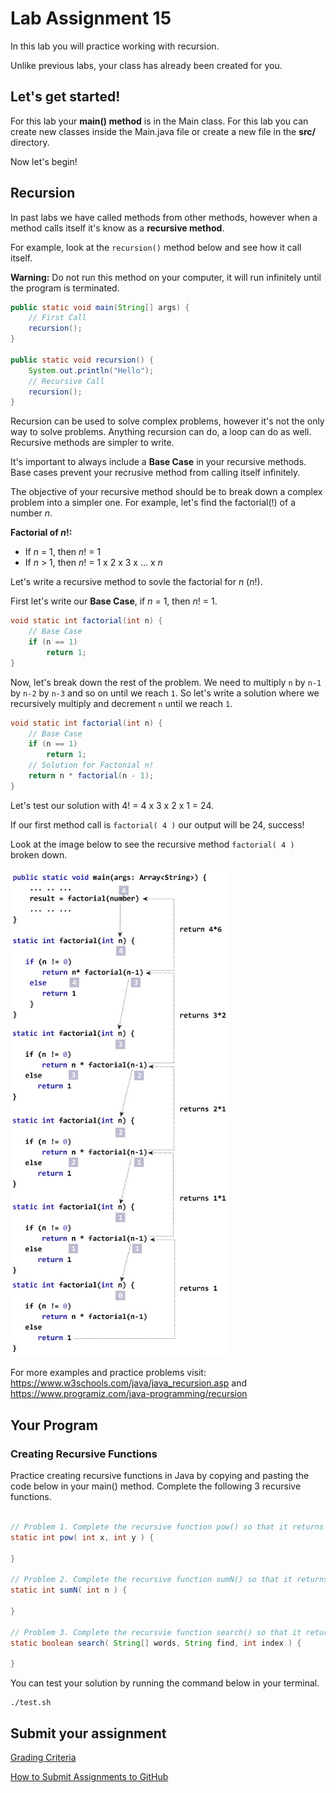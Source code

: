 # Lab Assignment 15

In this lab you will practice working with recursion.

Unlike previous labs, your class has already been created for you. 

## Let's get started!

For this lab your **main() method** is in the Main class. For this lab you can create new classes inside the Main.java file or create a new file in the **src/** directory.

Now let's begin!

## Recursion

In past labs we have called methods from other methods, however when a method calls itself it's know as a **recursive method**.

For example, look at the `recursion()` method below and see how it call itself.

**Warning:** Do not run this method on your computer, it will run infinitely until the program is terminated.

```java
public static void main(String[] args) {
	// First Call
	recursion();
}

public static void recursion() {
	System.out.println("Hello");
	// Recursive Call
	recursion();
}
```

Recursion can be used to solve complex problems, however it's not the only way to solve problems. Anything recursion can do, a loop can do as well. Recursive methods are simpler to write.

It's important to always include a **Base Case** in your recursive methods. Base cases prevent your recrusive method from calling itself infinitely.

The objective of your recursive method should be to break down a complex problem into a simpler one. For example, let's find the factorial(!) of a number *n*.

**Factorial of *n*!:**

* If *n* = 1, then *n*! = 1
* If *n* > 1, then *n*! = 1 x 2 x 3 x ... x *n*

Let's write a recursive method to sovle the factorial for *n* (*n*!).

First let's write our **Base Case**, if *n* = 1, then *n*! = 1.

```java
void static int factorial(int n) {
	// Base Case
	if (n == 1)
		return 1;
}
```

Now, let's break down the rest of the problem. We need to multiply `n` by `n-1` by `n-2` by `n-3` and so on until we reach `1`. So let's write a solution where we recursively multiply and decrement `n` until we reach `1`.

```java
void static int factorial(int n) {
	// Base Case
	if (n == 1)
		return 1;
	// Solution for Factonial n!
	return n * factorial(n - 1);
}
```

Let's test our solution with 4! = 4 x 3 x 2 x 1 = 24.

If our first method call is `factorial( 4 )` our output will be 24, success!

Look at the image below to see the recursive method `factorial( 4 )` broken down.

<img src="img/recursion.jpg" width="350px">

For more examples and practice problems visit: https://www.w3schools.com/java/java_recursion.asp and https://www.programiz.com/java-programming/recursion

## Your Program

### Creating Recursive Functions

Practice creating recursive functions in Java by copying and pasting the code below in your main() method. Complete the following 3 recursive functions.

```java

// Problem 1. Complete the recursive function pow() so that it returns x^y (x to the power of y).
static int pow( int x, int y ) {

}

// Problem 2. Complete the recursive function sumN() so that it returns the sum of all numbers from 1 to n.
static int sumN( int n ) {

}

// Problem 3. Complete the recursvie function search() so that it returns true if a certain String is found in the array.
static boolean search( String[] words, String find, int index ) {

}
```

You can test your solution by running the command below in your terminal.

```
./test.sh
```

## Submit your assignment

[Grading Criteria](https://joselitoguardado.dev/3326/labs/Lab_15.pdf)

[How to Submit Assignments to GitHub](https://joselitoguardado.dev/3326/How_to_Submit_Assignments_to_GitHub.pdf)
